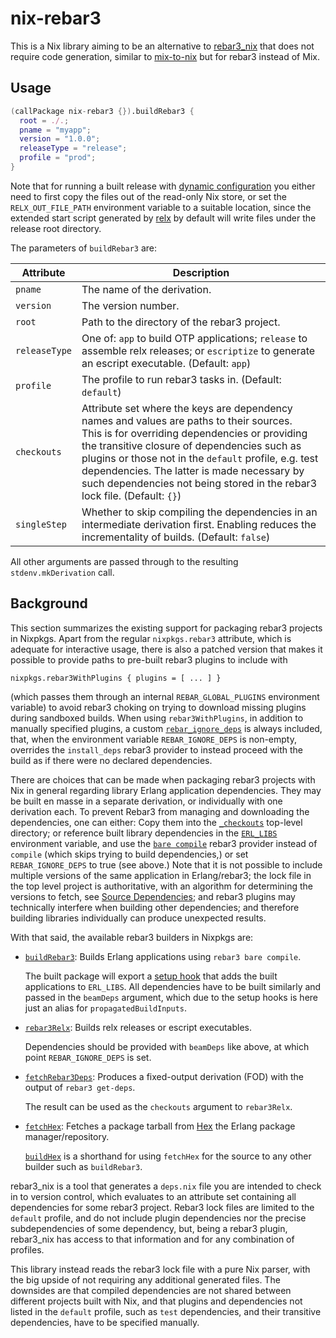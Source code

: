 # nix-rebar3

This is a Nix library aiming to be an alternative to [rebar3_nix] that
does not require code generation, similar to [mix-to-nix] but for
rebar3 instead of Mix.

## Usage

```nix
(callPackage nix-rebar3 {}).buildRebar3 {
  root = ./.;
  pname = "myapp";
  version = "1.0.0";
  releaseType = "release";
  profile = "prod";
}
```

Note that for running a built release with [dynamic configuration] you
either need to first copy the files out of the read-only Nix store, or
set the `RELX_OUT_FILE_PATH` environment variable to a suitable
location, since the extended start script generated by [relx] by
default will write files under the release root directory.

The parameters of `buildRebar3` are:

| Attribute | Description |
| --- | --- |
| `pname` | The name of the derivation. |
| `version` | The version number. |
| `root` | Path to the directory of the rebar3 project. |
| `releaseType` | One of: `app` to build OTP applications; `release` to assemble relx releases; or `escriptize` to generate an escript executable. (Default: `app`) |
| `profile` | The profile to run rebar3 tasks in. (Default: `default`) |
| `checkouts` | Attribute set where the keys are dependency names and values are paths to their sources.<br />This is for overriding dependencies or providing the transitive closure of dependencies such as plugins or those not in the `default` profile, e.g. test dependencies. The latter is made necessary by such dependencies not being stored in the rebar3 lock file. (Default: `{}`)  |
| `singleStep` | Whether to skip compiling the dependencies in an intermediate derivation first. Enabling reduces the incrementality of builds. (Default: `false`) |

All other arguments are passed through to the resulting `stdenv.mkDerivation` call.

## Background

This section summarizes the existing support for packaging rebar3
projects in Nixpkgs. Apart from the regular `nixpkgs.rebar3`
attribute, which is adequate for interactive usage, there is also a
patched version that makes it possible to provide paths to pre-built
rebar3 plugins to include with

    nixpkgs.rebar3WithPlugins { plugins = [ ... ] }
	
(which passes them through an internal `REBAR_GLOBAL_PLUGINS`
environment variable) to avoid rebar3 choking on trying to download
missing plugins during sandboxed builds. When using
`rebar3WithPlugins`, in addition to manually specified plugins, a
custom [`rebar_ignore_deps`][rebar_ignore_deps.erl] is always
included, that, when the environment variable `REBAR_IGNORE_DEPS` is
non-empty, overrides the `install_deps` rebar3 provider to instead
proceed with the build as if there were no declared dependencies.

There are choices that can be made when packaging rebar3 projects with
Nix in general regarding library Erlang application dependencies. They
may be built en masse in a separate derivation, or individually with
one derivation each. To prevent Rebar3 from managing and downloading
the dependencies, one can either: Copy them into the
[`_checkouts`][Checkout Dependencies] top-level directory; or
reference built library dependencies in the [`ERL_LIBS`][Code Path]
environment variable, and use the [`bare
compile`][rebar_prv_bare_compile.erl] rebar3 provider instead of
`compile` (which skips trying to build dependencies,) or set
`REBAR_IGNORE_DEPS` to true (see above.) Note that it is not possible
to include multiple versions of the same application in Erlang/rebar3;
the lock file in the top level project is authoritative, with an
algorithm for determining the versions to fetch, see [Source
Dependencies]; and rebar3 plugins may technically interfere when
building other dependencies; and therefore building libraries
individually can produce unexpected results.

With that said, the available rebar3 builders in Nixpkgs are:

* [`buildRebar3`][build-rebar3.nix]: Builds Erlang applications using
  `rebar3 bare compile`.

  The built package will export a [setup hook][Package setup hooks]
  that adds the built applications to `ERL_LIBS`. All dependencies
  have to be built similarly and passed in the `beamDeps` argument,
  which due to the setup hooks is here just an alias for
  `propagatedBuildInputs`.
* [`rebar3Relx`][rebar3-release.nix]: Builds relx releases or escript
  executables.

  Dependencies should be provided with `beamDeps` like above, at which
  point `REBAR_IGNORE_DEPS` is set.
* [`fetchRebar3Deps`][fetch-rebar-deps.nix]: Produces a fixed-output
  derivation (FOD) with the output of `rebar3 get-deps`.
  
  The result can be used as the `checkouts` argument to `rebar3Relx`.
* [`fetchHex`][fetch-hex.nix]: Fetches a package tarball from [Hex]
  the Erlang package manager/repository.
  
  [`buildHex`][build-hex.nix] is a shorthand for using `fetchHex` for
  the source to any other builder such as `buildRebar3`.
  
rebar3_nix is a tool that generates a `deps.nix` file you are intended
to check in to version control, which evaluates to an attribute set
containing all dependencies for some rebar3 project. Rebar3 lock files
are limited to the `default` profile, and do not include plugin
dependencies nor the precise subdependencies of some dependency, but,
being a rebar3 plugin, rebar3_nix has access to that information and
for any combination of profiles.

This library instead reads the rebar3 lock file with a pure Nix
parser, with the big upside of not requiring any additional generated
files. The downsides are that compiled dependencies are not shared
between different projects built with Nix, and that plugins and
dependencies not listed in the `default` profile, such as `test`
dependencies, and their transitive dependencies, have to be specified
manually.

[rebar3_nix]: https://github.com/erlang-nix/rebar3_nix
[mix-to-nix]: https://github.com/transumption/mix-to-nix
[relx]: http://erlware.github.io/relx/
[Dynamic Configuration]: https://rebar3.readme.io/docs/releases#dynamic-configuration
[Source Dependencies]: https://rebar3.readme.io/docs/dependencies#source-dependencies
[Checkout Dependencies]: https://rebar3.readme.io/docs/dependencies#checkout-dependencies
[Code Path]: https://www.erlang.org/doc/man/code.html#code-path
[rebar_ignore_deps.erl]: https://github.com/NixOS/nixpkgs/blob/master/pkgs/development/tools/build-managers/rebar3/rebar_ignore_deps.erl
[rebar_prv_bare_compile.erl]: https://github.com/erlang/rebar3/blob/main/apps/rebar/src/rebar_prv_bare_compile.erl
[build-rebar3.nix]: https://github.com/NixOS/nixpkgs/blob/master/pkgs/development/beam-modules/build-rebar3.nix
[rebar3-release.nix]: https://github.com/NixOS/nixpkgs/blob/master/pkgs/development/beam-modules/rebar3-release.nix
[fetch-rebar-deps.nix]: https://github.com/NixOS/nixpkgs/blob/master/pkgs/development/beam-modules/fetch-rebar-deps.nix
[fetch-hex.nix]: https://github.com/NixOS/nixpkgs/blob/master/pkgs/development/beam-modules/fetch-hex.nix
[build-hex.nix]: https://github.com/NixOS/nixpkgs/blob/master/pkgs/development/beam-modules/build-hex.nix
[Hex]: https://hex.pm/
[Package setup hooks]: https://nixos.org/manual/nixpkgs/stable/#ssec-setup-hooks
